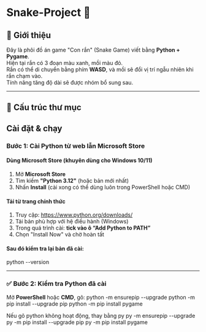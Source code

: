 # Snake-Project 🐍

## 📌 Giới thiệu
Đây là phôi đồ án game "Con rắn" (Snake Game) viết bằng **Python + Pygame**.  
Hiện tại rắn có 3 đoạn màu xanh, mồi màu đỏ.  
Rắn có thể di chuyển bằng phím **WASD**, và mồi sẽ đổi vị trí ngẫu nhiên khi rắn chạm vào.  
Tính năng tăng độ dài sẽ được nhóm bổ sung sau.

---

## 🧱 Cấu trúc thư mục

## Cài đặt & chạy

### Bước 1: Cài Python từ web lẫn Microsoft Store

#### Dùng Microsoft Store (khuyên dùng cho Windows 10/11)

1. Mở **Microsoft Store**
2. Tìm kiếm **"Python 3.12"** (hoặc bản mới nhất)
3. Nhấn **Install** (cài xong có thể dùng luôn trong PowerShell hoặc CMD)

#### Tải từ trang chính thức

1. Truy cập: https://www.python.org/downloads/
2. Tải bản phù hợp với hệ điều hành (Windows)
3. Trong quá trình cài: **tick vào ô “Add Python to PATH”**
4. Chọn "Install Now" và chờ hoàn tất

#### Sau đó kiểm tra lại bản đã cài:
python --version

---

### ✅ Bước 2: Kiểm tra Python đã cài

Mở **PowerShell** hoặc **CMD**, gõ:
python -m ensurepip --upgrade
python -m pip install --upgrade pip
python -m pip install pygame

Nếu gõ python không hoạt động, thay bằng py
py -m ensurepip --upgrade
py -m pip install --upgrade pip
py -m pip install pygame

```powershell
